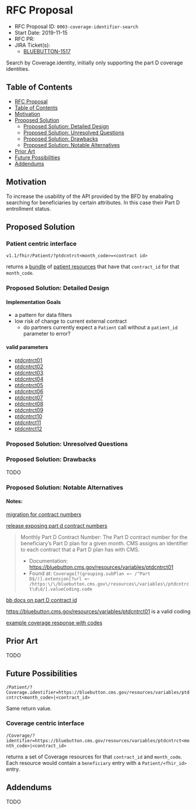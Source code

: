 # RFC Proposal
[RFC Proposal]: #rfc-proposal

* RFC Proposal ID: `0003-coverage-identifier-search`
* Start Date: 2019-11-15
* RFC PR: []()
* JIRA Ticket(s):
    * [BLUEBUTTON-1517](https://jira.cms.gov/browse/BLUEBUTTON-1517)

Search by Coverage.identity, initially only supporting the part D coverage identities.

## Table of Contents
[Table of Contents]: #table-of-contents

* [RFC Proposal](#rfc-proposal)
* [Table of Contents](#table-of-contents)
* [Motivation](#motivation)
* [Proposed Solution](#proposed-solution)
    * [Proposed Solution: Detailed Design](#proposed-solution-detailed-design)
    * [Proposed Solution: Unresolved Questions](#proposed-solution-unresolved-questions)
    * [Proposed Solution: Drawbacks](#proposed-solution-drawbacks)
    * [Proposed Solution: Notable Alternatives](#proposed-solution-notable-alternatives)
* [Prior Art](#prior-art)
* [Future Possibilities](#future-possibilities)
* [Addendums](#addendums)

## Motivation
[Motivation]: #motivation

To increase the usability of the API
provided by the BFD
by enabaling searching for beneficiaries
by certain attributes.
In this case
their Part D entrollment status.

## Proposed Solution
[Proposed Solution]: #proposed-solution

### Patient centric interface

`v1.1/fhir/Patient/?ptdcntrct<month_code>=<contract id>`

returns a [bundle](https://www.hl7.org/fhir/bundle.html) of [patient resources](https://www.hl7.org/fhir/patient.html)
that have that `contract_id` for that `month_code`.



### Proposed Solution: Detailed Design
[Proposed Solution: Detailed Design]: #proposed-solution-detailed-design

#### Implementation Goals

- a pattern for data filters
- low risk of change to current external contract
	- do partners currently expect a `Patient` call without a `patient_id` parameter to error?

#### valid parameters

- [ptdcntrct01](https://bluebutton.cms.gov/resources/variables/ptdcntrct01/)
- [ptdcntrct02](https://bluebutton.cms.gov/resources/variables/ptdcntrct02/)
- [ptdcntrct03](https://bluebutton.cms.gov/resources/variables/ptdcntrct03/)
- [ptdcntrct04](https://bluebutton.cms.gov/resources/variables/ptdcntrct04/)
- [ptdcntrct05](https://bluebutton.cms.gov/resources/variables/ptdcntrct05/)
- [ptdcntrct06](https://bluebutton.cms.gov/resources/variables/ptdcntrct06/)
- [ptdcntrct07](https://bluebutton.cms.gov/resources/variables/ptdcntrct07/)
- [ptdcntrct08](https://bluebutton.cms.gov/resources/variables/ptdcntrct08/)
- [ptdcntrct09](https://bluebutton.cms.gov/resources/variables/ptdcntrct09/)
- [ptdcntrct10](https://bluebutton.cms.gov/resources/variables/ptdcntrct10/)
- [ptdcntrct11](https://bluebutton.cms.gov/resources/variables/ptdcntrct11/)
- [ptdcntrct12](https://bluebutton.cms.gov/resources/variables/ptdcntrct12/)

### Proposed Solution: Unresolved Questions
[Proposed Solution: Unresolved Questions]: #proposed-solution-unresolved-questions

### Proposed Solution: Drawbacks
[Proposed Solution: Drawbacks]: #proposed-solution-drawbacks

TODO


### Proposed Solution: Notable Alternatives
[Proposed Solution: Notable Alternatives]: #proposed-solution-notable-alternatives

#### Notes:

[migration for contract numbers](https://github.com/CMSgov/beneficiary-fhir-data/blob/master/apps/bfd-model/bfd-model-rif/src/main/resources/db/migration/V10__Add_beneficiary_beneficiaryHistory_colmns.sql#L112-L123)

[release exposing part d contract numbers](https://github.com/CMSgov/beneficiary-fhir-data/blob/a995592c40d77e3974ade09eb5017492e0865608/apps/bfd-server/dev/api-changelog.md#bluebutton-926-exposing-additional-beneficiary-coverage-fields)

> Monthly Part D Contract Number: The Part D contract number for the  beneficiary’s Part D plan for a given month. CMS assigns an identifier  to each contract that a Part D plan has with CMS. 
>
> - Documentation: <https://bluebutton.cms.gov/resources/variables/ptdcntrct01>
> - Found at: `Coverage[?(grouping.subPlan =~ /^Part  D$/)].extension[?url =~  /https:\/\/bluebutton.cms.gov\/resources\/variables\/ptdcntrct\d\d/].valueCoding.code`

[bb docs on part D contract id](https://bluebutton.cms.gov/resources/variables/ptdcntrct01/)

https://bluebutton.cms.gov/resources/variables/ptdcntrct01 is a valid coding

[example coverage response with codes](https://github.com/CMSgov/beneficiary-fhir-data/blob/b541b973bf21c925f80df9c154263eb0b6ae4483/apps/bfd-server/bfd-server-war/src/test/resources/endpoint-responses/coverageSearchByPatientId.json#L588-L660)

## Prior Art
[Prior Art]: #prior-art

TODO

## Future Possibilities
[Future Possibilities]: #future-possibilities

`/Patient/?Coverage.identifier=https://bluebutton.cms.gov/resources/variables/ptdcntrct<month_code>|<contract_id>`

Same return value.

### Coverage centric interface

`/Coverage/?identifier=https://bluebutton.cms.gov/resources/variables/ptdcntrct<month_code>|<contract_id>`

returns a set of Coverage resources
for that `contract_id` and `month_code`.
Each resource would contain a
`beneficiary` entry
with a `Patient/<fhir_id>` entry.

## Addendums
[Addendums]: #addendums

TODO
